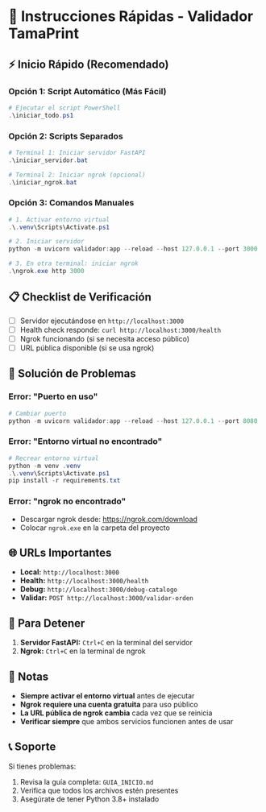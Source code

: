 # 🚀 Instrucciones Rápidas - Validador TamaPrint

## ⚡ Inicio Rápido (Recomendado)

### Opción 1: Script Automático (Más Fácil)
```powershell
# Ejecutar el script PowerShell
.\iniciar_todo.ps1
```

### Opción 2: Scripts Separados
```powershell
# Terminal 1: Iniciar servidor FastAPI
.\iniciar_servidor.bat

# Terminal 2: Iniciar ngrok (opcional)
.\iniciar_ngrok.bat
```

### Opción 3: Comandos Manuales
```powershell
# 1. Activar entorno virtual
.\.venv\Scripts\Activate.ps1

# 2. Iniciar servidor
python -m uvicorn validador:app --reload --host 127.0.0.1 --port 3000

# 3. En otra terminal: iniciar ngrok
.\ngrok.exe http 3000
```

## 📋 Checklist de Verificación

- [ ] Servidor ejecutándose en `http://localhost:3000`
- [ ] Health check responde: `curl http://localhost:3000/health`
- [ ] Ngrok funcionando (si se necesita acceso público)
- [ ] URL pública disponible (si se usa ngrok)

## 🔧 Solución de Problemas

### Error: "Puerto en uso"
```powershell
# Cambiar puerto
python -m uvicorn validador:app --reload --host 127.0.0.1 --port 8080
```

### Error: "Entorno virtual no encontrado"
```powershell
# Recrear entorno virtual
python -m venv .venv
.\.venv\Scripts\Activate.ps1
pip install -r requirements.txt
```

### Error: "ngrok no encontrado"
- Descargar ngrok desde: https://ngrok.com/download
- Colocar `ngrok.exe` en la carpeta del proyecto

## 🌐 URLs Importantes

- **Local:** `http://localhost:3000`
- **Health:** `http://localhost:3000/health`
- **Debug:** `http://localhost:3000/debug-catalogo`
- **Validar:** `POST http://localhost:3000/validar-orden`

## 🛑 Para Detener

1. **Servidor FastAPI:** `Ctrl+C` en la terminal del servidor
2. **Ngrok:** `Ctrl+C` en la terminal de ngrok

## 📝 Notas

- **Siempre activar el entorno virtual** antes de ejecutar
- **Ngrok requiere una cuenta gratuita** para uso público
- **La URL pública de ngrok cambia** cada vez que se reinicia
- **Verificar siempre** que ambos servicios funcionen antes de usar

## 📞 Soporte

Si tienes problemas:
1. Revisa la guía completa: `GUIA_INICIO.md`
2. Verifica que todos los archivos estén presentes
3. Asegúrate de tener Python 3.8+ instalado 